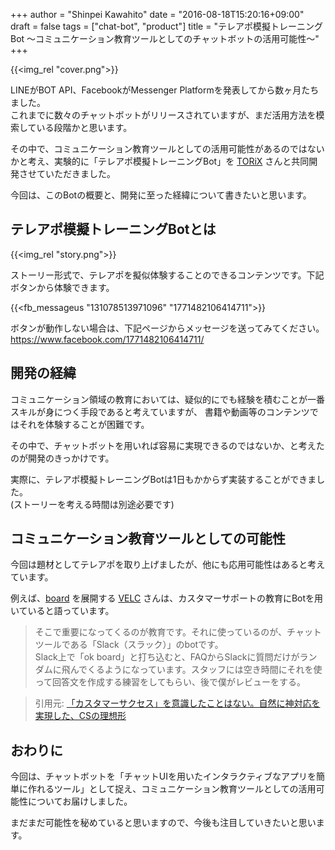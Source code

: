+++
author = "Shinpei Kawahito"
date = "2016-08-18T15:20:16+09:00"
draft = false
tags = ["chat-bot", "product"]
title = "テレアポ模擬トレーニングBot 〜コミュニケーション教育ツールとしてのチャットボットの活用可能性〜"
+++

{{<img_rel "cover.png">}}

LINEがBOT API、FacebookがMessenger Platformを発表してから数ヶ月たちました。  
これまでに数々のチャットボットがリリースされていますが、まだ活用方法を模索している段階かと思います。

その中で、コミュニケーション教育ツールとしての活用可能性があるのではないかと考え、実験的に「テレアポ模擬トレーニングBot」を [TORiX](http://www.torix-corp.com/) さんと共同開発させていただきました。

今回は、このBotの概要と、開発に至った経緯について書きたいと思います。

## テレアポ模擬トレーニングBotとは
{{<img_rel "story.png">}}

ストーリー形式で、テレアポを擬似体験することのできるコンテンツです。下記ボタンから体験できます。

{{<fb_messageus "131078513971096" "1771482106414711">}}

ボタンが動作しない場合は、下記ページからメッセージを送ってみてください。  
https://www.facebook.com/1771482106414711/

## 開発の経緯
コミュニケーション領域の教育においては、疑似的にでも経験を積むことが一番スキルが身につく手段であると考えていますが、
書籍や動画等のコンテンツではそれを体験することが困難です。

その中で、チャットボットを用いれば容易に実現できるのではないか、と考えたのが開発のきっかけです。  

実際に、テレアポ模擬トレーニングBotは1日もかからず実装することができました。  
(ストーリーを考える時間は別途必要です)

## コミュニケーション教育ツールとしての可能性
今回は題材としてテレアポを取り上げましたが、他にも応用可能性はあると考えています。

例えば、[board](https://the-board.jp/) を展開する [VELC](http://www.velc.co.jp/about/) さんは、カスタマーサポートの教育にBotを用いていると語っています。

> そこで重要になってくるのが教育です。それに使っているのが、チャットツールである「Slack（スラック）」のbotです。  
Slack上で「ok board」と打ち込むと、FAQからSlackに質問だけがランダムに飛んでくるようになっています。スタッフには空き時間にそれを使って回答文を作成する練習をしてもらい、後で僕がレビューをする。

> 引用元: [「カスタマーサクセス」を意識したことはない。自然に神対応を実現した、CSの理想形](https://seleck.cc/article/475)

## おわりに
今回は、チャットボットを「チャットUIを用いたインタラクティブなアプリを簡単に作れるツール」として捉え、コミュニケーション教育ツールとしての活用可能性についてお届けしました。  

まだまだ可能性を秘めていると思いますので、今後も注目していきたいと思います。
